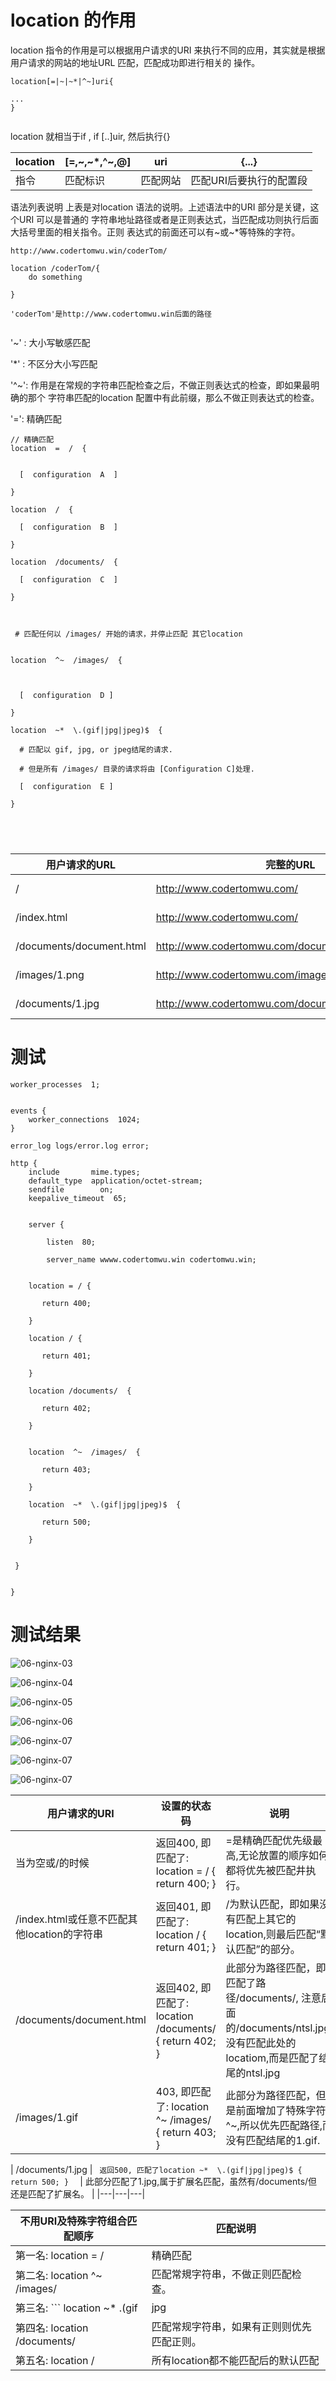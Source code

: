 # location 的作用
location 指令的作用是可以根据用户请求的URI 来执行不同的应用，其实就是根据用户请求的网站的地址URL 匹配，匹配成功即进行相关的
操作。
 

```
location[=|~|~*|^~]uri{

...
}


```

location 就相当于if , if [..]uir, 然后执行{}




| location | [=,~,~*,^~,@]  | uri | {...} |
|---|---|---|---|
| 指令 | 匹配标识 | 匹配网站 | 匹配URI后要执行的配置段 |


语法列表说明
 上表是对location 语法的说明。上述语法中的URI 部分是关键，这个URI 可以是普通的
字符串地址路径或者是正则表达式，当匹配成功则执行后面大括号里面的相关指令。正则
表达式的前面还可以有~或~*等特殊的字符。


```
http://www.codertomwu.win/coderTom/

location /coderTom/{
	do something

}

'coderTom'是http://www.codertomwu.win后面的路径


```


'~' : 大小写敏感匹配

'*' : 不区分大小写匹配


'^~':  作用是在常规的字符串匹配检查之后，不做正则表达式的检查，即如果最明确的那个
字符串匹配的location 配置中有此前缀，那么不做正则表达式的检查。

'=': 精确匹配


```
// 精确匹配
location  =  /  {


  [  configuration  A  ]

}

location  /  {

  [  configuration  B  ]

}

location  /documents/  {

  [  configuration  C  ]

}



 # 匹配任何以 /images/ 开始的请求，并停止匹配 其它location


location  ^~  /images/  {

 

  [  configuration  D ]

}

location  ~*  \.(gif|jpg|jpeg)$  {

  # 匹配以 gif, jpg, or jpeg结尾的请求.

  # 但是所有 /images/ 目录的请求将由 [Configuration C]处理.  

  [  configuration  E ]

}





```




| 用户请求的URL | 完整的URL | 匹配的配置 |
|---|---|---|
| / | http://www.codertomwu.com/ | configuration A |
| /index.html | http://www.codertomwu.com/ | configuration B |
| /documents/document.html | http://www.codertomwu.com/documents/document.html | configuration C |
| /images/1.png | http://www.codertomwu.com/images/1.png | configuration D |
| /documents/1.jpg | http://www.codertomwu.com/documents/1.jpg | configuration E |


# 测试
```
worker_processes  1;


events {
    worker_connections  1024;
}

error_log logs/error.log error;

http {
    include       mime.types;
    default_type  application/octet-stream;
    sendfile        on;
    keepalive_timeout  65;


    server {

        listen  80;

        server_name wwww.codertomwu.win codertomwu.win;

	
	location = / {

 	   return 400;

	}

	location / {

  	   return 401;

	}

	location /documents/  {

  	   return 402;

	}


	location  ^~  /images/  {

 	   return 403;

	}

	location  ~*  \.(gif|jpg|jpeg)$  {

 	   return 500;

	}


 }


}

```


# 测试结果


![06-nginx-03](image/06-nginx-03.png)


![06-nginx-04](image/06-nginx-04.png)


![06-nginx-05](image/06-nginx-05.png)


![06-nginx-06](image/06-nginx-06.png)


![06-nginx-07](image/06-nginx-07.png)

![06-nginx-07](image/06-nginx-08.png)

![06-nginx-07](image/06-nginx-09.png)




| 用户请求的URI | 设置的状态码 | 说明 |
|---|---|---|
| 当为空或/的时候 | 返回400, 即匹配了: location = / { return 400; }  | =是精确匹配优先级最高,无论放置的顺序如何都将优先被匹配井执行。 |
|  /index.html或任意不匹配其他location的字符串 | 返回401, 即匹配了: location / { return 401; } | /为默认匹配，即如果没有匹配上其它的location,则最后匹配“默认匹配”的部分。 |
| /documents/document.html | 返回402, 即匹配了: location /documents/  { return 402; } | 此部分为路径匹配，即匹配了路径/documents/, 注意后面的/documents/ntsl.jpg,没有匹配此处的locatiom,而是匹配了结尾的ntsl.jpg |
| /images/1.gif | 403, 即匹配了: location ^~  /images/  { return 403; } | 此部分为路径匹配，但是前面增加了特殊字符^~,所以优先匹配路径,而没有匹配结尾的1.gif. |

| /documents/1.jpg | ```  返回500, 匹配了location ~*  \.(gif|jpg|jpeg)$ { return 500; }   ``` | 此部分匹配了1.jpg,属于扩展名匹配，虽然有/documents/但还是匹配了扩展名。 |
|---|---|---|






| 不用URI及特殊字符组合匹配顺序 | 匹配说明 |
|---|---|
| 第一名:  location = / | 精确匹配 |
| 第二名: location ^~  /images/ | 匹配常規字符串，不做正则匹配检查。 |
| 第三名: ```  location ~*  \.(gif|jpg|jpeg)$  ``` | 正则匹配 |
| 第四名:  location /documents/  | 匹配常规字符串，如果有正则则优先匹配正则。 |
| 第五名: location / | 所有location都不能匹配后的默认匹配 |




















